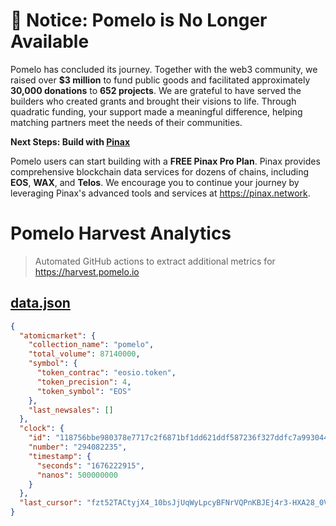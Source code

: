 # 🚧 Notice: Pomelo is No Longer Available

Pomelo has concluded its journey. Together with the web3 community, we raised over **$3 million** to fund public goods and facilitated approximately **30,000 donations** to **652 projects**. We are grateful to have served the builders who created grants and brought their visions to life. Through quadratic funding, your support made a meaningful difference, helping matching partners meet the needs of their communities.

**Next Steps: Build with [Pinax](https://pinax.network)**

Pomelo users can start building with a **FREE Pinax Pro Plan**. Pinax provides comprehensive blockchain data services for dozens of chains, including **EOS**, **WAX**, and **Telos**. We encourage you to continue your journey by leveraging Pinax's advanced tools and services at https://pinax.network.

# Pomelo Harvest Analytics

> Automated GitHub actions to extract additional metrics for https://harvest.pomelo.io


## [data.json](data.json)

```json
{
  "atomicmarket": {
    "collection_name": "pomelo",
    "total_volume": 87140000,
    "symbol": {
      "token_contrac": "eosio.token",
      "token_precision": 4,
      "token_symbol": "EOS"
    },
    "last_newsales": []
  },
  "clock": {
    "id": "118756bbe980378e7717c2f6871bf1dd621ddf587236f327ddfc7a9930449b3a",
    "number": "294082235",
    "timestamp": {
      "seconds": "1676222915",
      "nanos": 500000000
    }
  },
  "last_cursor": "fzt52TACtyjX4_10bsJjUqWyLpcyBFNrVQPnKBJEj4r3-HXA28_0VWh9aB7XmPz32hTsGFj62NfKFSwt85QEutPrl-wy6Ck_RHgqxYrs_OC7LqD1aAMScrtmW-PcYYnRWTXTYgL5eLQJ6tTmMvTcYRYxNsV3eGeyiz4D99BQcqYUuHZnxTSpcsjU16_C-YYT-7YjQuz0kHqhBGYrK0lTP8yCMaCXvz90ZHJn7AUd94Y5xsVbUo06MYjcwip7Hav7NEXbbjrgFVjFfQKazkQfUs0Urh2RkY0cMMrFy-xrmL1YmlVtgV5SGaOrBfUabNKZEpOcIS4="
}
```


